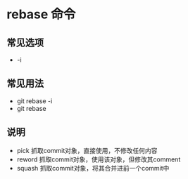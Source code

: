 # rebase 命令

## 常见选项

- \-i

## 常见用法

- git rebase -i <commit>
- git rebase <commit>

## 说明

- pick 抓取commit对象，直接使用，不修改任何内容
- reword 抓取commit对象，使用该对象，但修改其comment
- squash 抓取commit对象，将其合并进前一个commit中
